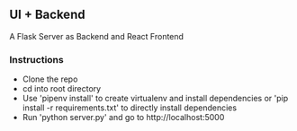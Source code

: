 ## UI + Backend

A Flask Server as Backend and React Frontend

### Instructions
- Clone the repo
- cd into root directory
- Use 'pipenv install' to create virtualenv and install dependencies or 'pip install -r requirements.txt' to directly install dependencies
- Run 'python server.py' and go to http://localhost:5000 